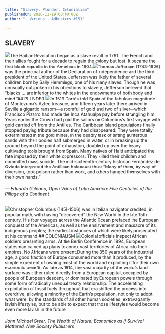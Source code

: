 ```yaml
---
title: "Slavery, Plunder, Colonialism"
publishedOn: 2020-11-19T00:00:00Z
author: "- Various - Adbusters #151"

---
```


## SLAVERY
![](/images/articles/5fb594acb998d27770c5802e_slavery_600x414_1.jpg)The Haitian Revolution began as a slave revolt in 1791. The French and their allies fought for a decade to regain the colony but lost. It became the first black republic in the Americas in 1804.![](/images/articles/5fb5951d598a81be4995a04c_thomas_jefferson_343x400_1.jpg)Thomas Jefferson (1743-1826) was the principal author of the Declaration of Independence and the third president of the United States. Jefferson was likely the father of several children born by Sally Hemmings, one of his many slaves. Though he was unusually outspoken in his objections to slavery, Jefferson believed that “blacks ... are inferior to the whites in the endowments of both body and mind.”## PLUNDER
![](/images/articles/5fb59aa4968cbdcd041b393e_plunder_columbus_arriving_america_600x466_1.jpg)In 1519 Cortés told Spain of the fabulous magnitude of Montezuma’s Aztec treasure, and fifteen years later there arrived in Seville a gigantic ransom—a roomful of gold and two of silver—which Francisco Pizarro had made the Inca Atahualpa pay before strangling him. Years earlier the Crown had paid the sailors on Columbus’s first voyage with gold carried off from the Antilles. The Caribbean island populations finally stopped paying tribute because they had disappeared: They were totally exterminated in the gold mines, in the deadly task of sifting auriferous sands with their bodies half submerged in water, or in breaking up the ground beyond the point of exhaustion, doubled up over the heavy cultivating tools brought from Spain. Many natives of Haiti anticipated the fate imposed by their white oppressors: They killed their children and committed mass suicide. The mid-sixteenth-century historian Fernández de Oviedo interpreted the Antillean holocaust thus: “Many of them, by way of diversion, took poison rather than work, and others hanged themselves with their own hands.”

###### — Eduardo Galeano, *Open Veins of Latin America: Five Centuries of the Pillage of a Continent*
![](/images/articles/5fb59abeb6226873904d1226_cristopher_columbus_400x486_1.jpg)Christopher Columbus (1451-1506) was in Italian navigator credited, in popular myth, with having “discovered” the New World in the late 15th century. His four voyages across the Atlantic Ocean prefaced the European conquest of the Americas, as well as the enslavement and massacre of its indigenous peoples; the earliest instances of which were likely prosecuted at his command.## COLONIALISM
![](/images/articles/5fb5a1ea2f66ab4c6566e8a9_colonialism_600x424_1.jpg)Colonial officials inspect African soldiers presenting arms. At the Berlin Conference in 1894, European statesman carved up plans to annex vast territories of Africa into their empires. No Africans were present.During the 350 years of the industrial age, a good fraction of Europe consumed more than it produced, by the simple expedient of owning most of the world and exploiting it for their own economic benefit. As late as 1914, the vast majority of the world’s land surface was either ruled directly from a European capital, occupied by people of European descent, or dominated by European powers through some form of radically unequal treaty relationship. The accelerating exploitation of fossil fuels throughout that era shifted the process into overdrive, allowing a minority of the Earth’s population, not only to adopt what were, by the standards of all other human societies, extravagantly lavish lifestyles, but to be able to expect that those lifestyles would become even more lavish in the future.

###### John Michael Greer, *The Wealth of Nature: Economics as if Survival Mattered*, New Society Publishers
‍

‍